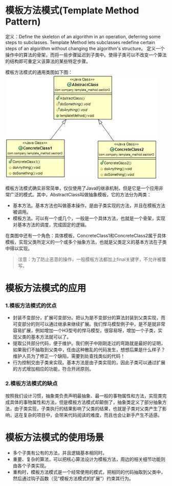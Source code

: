 # 模板方法模式(Template Method Pattern) 
定义：Define the skeleton of an algorithm in an operation, deferring some steps to subclasses. Template Method lets subclasses redefine certain steps of an algorithm without changing the algorithm's structure。
定义一个操作中的算法的骨架，而将一些步骤延迟到子类中。使得子类可以不改变一个算法的结构即可重定义该算法的某些特定步骤。  

模板方法模式的通用类图如下图：  
![Alt text](template.jpg "模板方法模式类图")

模板方法模式确实非常简单，仅仅使用了Java的继承机制，但是它是一个应用非常广泛的模式。其中，AbstractClass叫做抽象模板，它的方法分为两类：

- 基本方法。基本方法也叫做基本操作，是由子类实现的方法，并且在模板方法被调用。
- 模板方法。可以有一个或几个，一般是一个具体方法，也就是一个骨架，实现对基本方法的调度，完成固定的逻辑。

在类图中还有一个角色：具体模板，ConcreteClass1和ConcreteClass2属于具体模板，实现父类所定义的一个或多个抽象方法，也就是父类定义的基本方法在子类中得以实现。  

> 注意：为了防止恶意的操作，一般模板方法都加上final关键字，不允许被覆写。  

# 模板方法模式的应用
### 1.模板方法模式的优点
 * 封装不变部分，扩展可变部分。把认为是不变部分的算法封装到父类实现，而可变部分的则可以通过继承来继续扩展。我们悍马模型例子中，是不是就非常容易扩展，例如增加一个H3型号的悍马模型，很容易呀，增加一个子类，实现父类的基本方法就可以了。
 * 提取公共部分代码，便于维护。我们例子中刚刚走过的弯路就是最好的证明，如果我们不抽取到父类中，任由这种散乱的代码发生，想想后果是什么样子？维护人员为了修正一个缺陷，需要到处查找类似的代码！
 * 行为控制交由子类来实现。基本方法是由子类实现的，因此子类可以通过扩展的方式增加相应的功能，符合开闭原则。
 
 
### 2.模板方法模式的缺点
按照我们设计习惯，抽象类负责声明最抽象、最一般的事物属性和方法，实现类完成具体的事物属性和方法，但是模板方法模式却颠倒了，抽象类定义了部分抽象方法，由子类实现，子类执行的结果影响了父类的结果，也就是子类对父类产生了影响，这在复杂的项目中，会带来代码阅读的难度，而且也会让新手产生不适感。  
       

# 模板方法模式的使用场景
 * 多个子类有公有的方法，并且逻辑基本相同时。
 * 重要、复杂的算法，可以把核心算法设计为模板方法，周边的相关细节功能则由各个子类实现。
 * 重构时，模板方法模式是一个经常使用的模式，把相同的代码抽取到父类中，然后通过钩子函数（见“模板方法模式的扩展”）约束其行为。            